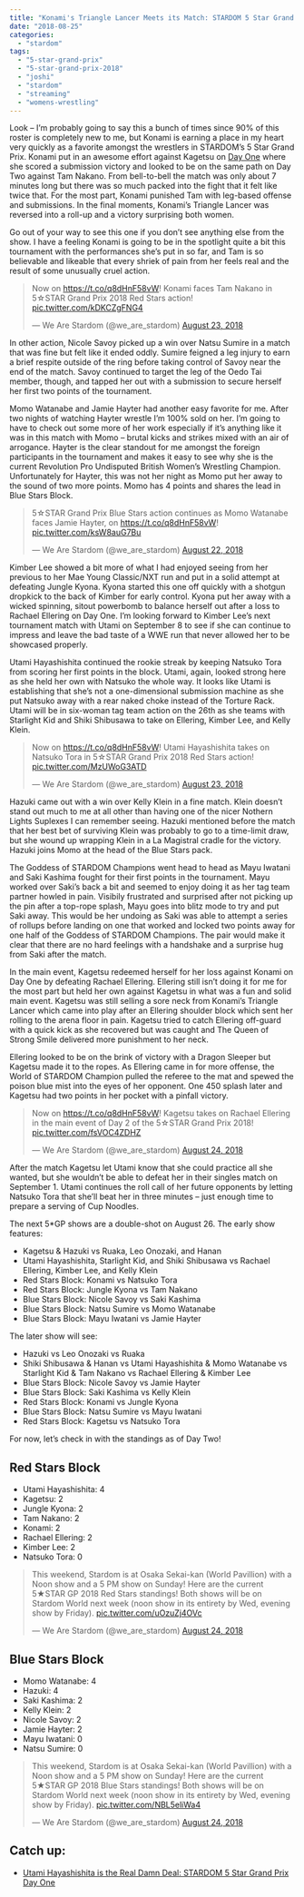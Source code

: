 ```yaml
---
title: "Konami's Triangle Lancer Meets its Match: STARDOM 5 Star Grand Prix 2018 Day Two"
date: "2018-08-25"
categories: 
  - "stardom"
tags: 
  - "5-star-grand-prix"
  - "5-star-grand-prix-2018"
  - "joshi"
  - "stardom"
  - "streaming"
  - "womens-wrestling"
---
```


Look – I’m probably going to say this a bunch of times since 90% of this roster is completely new to me, but Konami is earning a place in my heart very quickly as a favorite amongst the wrestlers in STARDOM’s 5 Star Grand Prix. Konami put in an awesome effort against Kagetsu on [Day One](https://www.gansobomb.com/2018/08/21/stardom-5-star-grand-prix-day-one/) where she scored a submission victory and looked to be on the same path on Day Two against Tam Nakano. From bell-to-bell the match was only about 7 minutes long but there was so much packed into the fight that it felt like twice that. For the most part, Konami punished Tam with leg-based offense and submissions. In the final moments, Konami’s Triangle Lancer was reversed into a roll-up and a victory surprising both women.

Go out of your way to see this one if you don’t see anything else from the show. I have a feeling Konami is going to be in the spotlight quite a bit this tournament with the performances she’s put in so far, and Tam is so believable and likeable that every shriek of pain from her feels real and the result of some unusually cruel action.

<blockquote class="twitter-tweet" data-width="550" data-dnt="true"><p lang="en" dir="ltr">Now on <a href="https://t.co/q8dHnF58vW">https://t.co/q8dHnF58vW</a>! Konami faces Tam Nakano in 5☆STAR Grand Prix 2018 Red Stars action! <a href="https://t.co/kDKCZgFNG4">pic.twitter.com/kDKCZgFNG4</a></p><p>— We Are Stardom (@we_are_stardom) <a href="https://twitter.com/we_are_stardom/status/1032525322627895296?ref_src=twsrc%5Etfw">August 23, 2018</a></p></blockquote>

<script async src="https://platform.twitter.com/widgets.js" charset="utf-8"></script>

In other action, Nicole Savoy picked up a win over Natsu Sumire in a match that was fine but felt like it ended oddly. Sumire feigned a leg injury to earn a brief respite outside of the ring before taking control of Savoy near the end of the match. Savoy continued to target the leg of the Oedo Tai member, though, and tapped her out with a submission to secure herself her first two points of the tournament.

Momo Watanabe and Jamie Hayter had another easy favorite for me. After two nights of watching Hayter wrestle I’m 100% sold on her. I’m going to have to check out some more of her work especially if it’s anything like it was in this match with Momo – brutal kicks and strikes mixed with an air of arrogance. Hayter is the clear standout for me amongst the foreign participants in the tournament and makes it easy to see why she is the current Revolution Pro Undisputed British Women’s Wrestling Champion. Unfortunately for Hayter, this was not her night as Momo put her away to the sound of two more points. Momo has 4 points and shares the lead in Blue Stars Block.

<blockquote class="twitter-tweet" data-width="550" data-dnt="true"><p lang="en" dir="ltr">5☆STAR Grand Prix Blue Stars action continues as Momo Watanabe faces Jamie Hayter, on <a href="https://t.co/q8dHnF58vW">https://t.co/q8dHnF58vW</a>! <a href="https://t.co/ksW8auG7Bu">pic.twitter.com/ksW8auG7Bu</a></p><p>— We Are Stardom (@we_are_stardom) <a href="https://twitter.com/we_are_stardom/status/1032134838365519873?ref_src=twsrc%5Etfw">August 22, 2018</a></p></blockquote>

<script async src="https://platform.twitter.com/widgets.js" charset="utf-8"></script>

Kimber Lee showed a bit more of what I had enjoyed seeing from her previous to her Mae Young Classic/NXT run and put in a solid attempt at defeating Jungle Kyona. Kyona started this one off quickly with a shotgun dropkick to the back of Kimber for early control. Kyona put her away with a wicked spinning, sitout powerbomb to balance herself out after a loss to Rachael Ellering on Day One. I’m looking forward to Kimber Lee’s next tournament match with Utami on September 8 to see if she can continue to impress and leave the bad taste of a WWE run that never allowed her to be showcased properly.

Utami Hayashishita continued the rookie streak by keeping Natsuko Tora from scoring her first points in the block. Utami, again, looked strong here as she held her own with Natsuko the whole way. It looks like Utami is establishing that she’s not a one-dimensional submission machine as she put Natsuko away with a rear naked choke instead of the Torture Rack. Utami will be in six-woman tag team action on the 26th as she teams with Starlight Kid and Shiki Shibusawa to take on Ellering, Kimber Lee, and Kelly Klein.

<blockquote class="twitter-tweet" data-width="550" data-dnt="true"><p lang="en" dir="ltr">Now on <a href="https://t.co/q8dHnF58vW">https://t.co/q8dHnF58vW</a>! Utami Hayashishita takes on Natsuko Tora in 5☆STAR Grand Prix 2018 Red Stars action! <a href="https://t.co/MzUWoG3ATD">pic.twitter.com/MzUWoG3ATD</a></p><p>— We Are Stardom (@we_are_stardom) <a href="https://twitter.com/we_are_stardom/status/1032432789595938816?ref_src=twsrc%5Etfw">August 23, 2018</a></p></blockquote>

<script async src="https://platform.twitter.com/widgets.js" charset="utf-8"></script>

Hazuki came out with a win over Kelly Klein in a fine match. Klein doesn’t stand out much to me at all other than having one of the nicer Nothern Lights Suplexes I can remember seeing. Hazuki mentioned before the match that her best bet of surviving Klein was probably to go to a time-limit draw, but she wound up wrapping Klein in a La Magistral cradle for the victory. Hazuki joins Momo at the head of the Blue Stars pack.

The Goddess of STARDOM Champions went head to head as Mayu Iwatani and Saki Kashima fought for their first points in the tournament. Mayu worked over Saki’s back a bit and seemed to enjoy doing it as her tag team partner howled in pain. Visibily frustrated and surprised after not picking up the pin after a top-rope splash, Mayu goes into blitz mode to try and put Saki away. This would be her undoing as Saki was able to attempt a series of rollups before landing on one that worked and locked two points away for one half of the Goddess of STARDOM Champions. The pair would make it clear that there are no hard feelings with a handshake and a surprise hug from Saki after the match.

In the main event, Kagetsu redeemed herself for her loss against Konami on Day One by defeating Rachael Ellering. Ellering still isn’t doing it for me for the most part but held her own against Kagetsu in what was a fun and solid main event. Kagetsu was still selling a sore neck from Konami’s Triangle Lancer which came into play after an Ellering shoulder block which sent her rolling to the arena floor in pain. Kagetsu tried to catch Ellering off-guard with a quick kick as she recovered but was caught and The Queen of Strong Smile delivered more punishment to her neck.

Ellering looked to be on the brink of victory with a Dragon Sleeper but Kagetsu made it to the ropes. As Ellering came in for more offense, the World of STARDOM Champion pulled the referee to the mat and spewed the poison blue mist into the eyes of her opponent. One 450 splash later and Kagetsu had two points in her pocket with a pinfall victory.

<blockquote class="twitter-tweet" data-width="550" data-dnt="true"><p lang="en" dir="ltr">Now on <a href="https://t.co/q8dHnF58vW">https://t.co/q8dHnF58vW</a>! Kagetsu takes on Rachael Ellering in the main event of Day 2 of the 5☆STAR Grand Prix 2018! <a href="https://t.co/fsVOC4ZDHZ">pic.twitter.com/fsVOC4ZDHZ</a></p><p>— We Are Stardom (@we_are_stardom) <a href="https://twitter.com/we_are_stardom/status/1032967689340239872?ref_src=twsrc%5Etfw">August 24, 2018</a></p></blockquote>

<script async src="https://platform.twitter.com/widgets.js" charset="utf-8"></script>

After the match Kagetsu let Utami know that she could practice all she wanted, but she wouldn’t be able to defeat her in their singles match on September 1. Utami continues the roll call of her future opponents by letting Natsuko Tora that she’ll beat her in three minutes – just enough time to prepare a serving of Cup Noodles.

The next 5\*GP shows are a double-shot on August 26. The early show features:

- Kagetsu & Hazuki vs Ruaka, Leo Onozaki, and Hanan
- Utami Hayashishita, Starlight Kid, and Shiki Shibusawa vs Rachael Ellering, Kimber Lee, and Kelly Klein
- Red Stars Block: Konami vs Natsuko Tora
- Red Stars Block: Jungle Kyona vs Tam Nakano
- Blue Stars Block: Nicole Savoy vs Saki Kashima
- Blue Stars Block: Natsu Sumire vs Momo Watanabe
- Blue Stars Block: Mayu Iwatani vs Jamie Hayter

The later show will see:

- Hazuki vs Leo Onozaki vs Ruaka
- Shiki Shibusawa & Hanan vs Utami Hayashishita & Momo Watanabe vs Starlight Kid & Tam Nakano vs Rachael Ellering & Kimber Lee
- Blue Stars Block: Nicole Savoy vs Jamie Hayter
- Blue Stars Block: Saki Kashima vs Kelly Klein
- Red Stars Block: Konami vs Jungle Kyona
- Blue Stars Block: Natsu Sumire vs Mayu Iwatani
- Red Stars Block: Kagetsu vs Natsuko Tora

For now, let’s check in with the standings as of Day Two!

## Red Stars Block

- Utami Hayashishita: 4
- Kagetsu: 2
- Jungle Kyona: 2
- Tam Nakano: 2
- Konami: 2
- Rachael Ellering: 2
- Kimber Lee: 2
- Natsuko Tora: 0

<blockquote class="twitter-tweet" data-width="550" data-dnt="true"><p lang="en" dir="ltr">This weekend, Stardom is at Osaka Sekai-kan (World Pavillion) with a Noon show and a 5 PM show on Sunday! Here are the current 5★STAR GP 2018 Red Stars standings! Both shows will be on Stardom World next week (noon show in its entirety by Wed, evening show by Friday). <a href="https://t.co/uOzuZj4OVc">pic.twitter.com/uOzuZj4OVc</a></p><p>— We Are Stardom (@we_are_stardom) <a href="https://twitter.com/we_are_stardom/status/1033017217485422593?ref_src=twsrc%5Etfw">August 24, 2018</a></p></blockquote>

<script async src="https://platform.twitter.com/widgets.js" charset="utf-8"></script>

## Blue Stars Block

- Momo Watanabe: 4
- Hazuki: 4
- Saki Kashima: 2
- Kelly Klein: 2
- Nicole Savoy: 2
- Jamie Hayter: 2
- Mayu Iwatani: 0
- Natsu Sumire: 0

<blockquote class="twitter-tweet" data-width="550" data-dnt="true"><p lang="en" dir="ltr">This weekend, Stardom is at Osaka Sekai-kan (World Pavillion) with a Noon show and a 5 PM show on Sunday! Here are the current 5★STAR GP 2018 Blue Stars standings! Both shows will be on Stardom World next week (noon show in its entirety by Wed, evening show by Friday). <a href="https://t.co/NBL5eliWa4">pic.twitter.com/NBL5eliWa4</a></p><p>— We Are Stardom (@we_are_stardom) <a href="https://twitter.com/we_are_stardom/status/1033017175257141249?ref_src=twsrc%5Etfw">August 24, 2018</a></p></blockquote>

<script async src="https://platform.twitter.com/widgets.js" charset="utf-8"></script>

## Catch up:

- [Utami Hayashishita is the Real Damn Deal: STARDOM 5 Star Grand Prix Day One](https://www.gansobomb.com/2018/08/21/stardom-5-star-grand-prix-day-one/)
